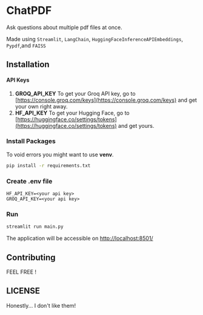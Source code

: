 # ChatPDF
Ask questions about multiple pdf files at once. <br/>

Made using `Streamlit`, `LangChain`, `HuggingFaceInferenceAPIEmbeddings`, `Pypdf`,and `FAISS` 

## Installation
#### API Keys
1. **GROQ_API_KEY** To get your Groq API key, go to [https://console.groq.com/keys](https://console.groq.com/keys) and get your own right away.
2. **HF_API_KEY** To get your Hugging Face, go to [https://huggingface.co/settings/tokens](https://huggingface.co/settings/tokens) and get yours.

### Install Packages
To void errors you might want to use **venv**.

```bash
pip install -r requirements.txt
```

### Create .env file
```
HF_API_KEY=<your api key>
GROQ_API_KEY=<your api key>
```

### Run
```bash
streamlit run main.py
```
The application will be accessible on [http://localhost:8501/](http://localhost:8501/)

## Contributing
FEEL FREE !

## LICENSE
Honestly... I don't like them!